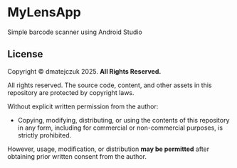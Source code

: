 # MyLensApp
Simple barcode scanner using Android Studio
## License

Copyright © dmatejczuk 2025. **All Rights Reserved.**

All rights reserved. The source code, content, and other assets in this repository are protected by copyright laws. 

Without explicit written permission from the author:
- Copying, modifying, distributing, or using the contents of this repository in any form, including for commercial or non-commercial purposes, is strictly prohibited.

However, usage, modification, or distribution **may be permitted** after obtaining prior written consent from the author.
